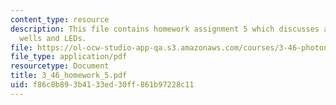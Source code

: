 ```yaml
---
content_type: resource
description: This file contains homework assignment 5 which discusses about quantum
  wells and LEDs.
file: https://ol-ocw-studio-app-qa.s3.amazonaws.com/courses/3-46-photonic-materials-and-devices-spring-2006/f86c8b893b4133ed30ff861b97228c11_3_46_homework_5.pdf
file_type: application/pdf
resourcetype: Document
title: 3_46_homework_5.pdf
uid: f86c8b89-3b41-33ed-30ff-861b97228c11
---
```

